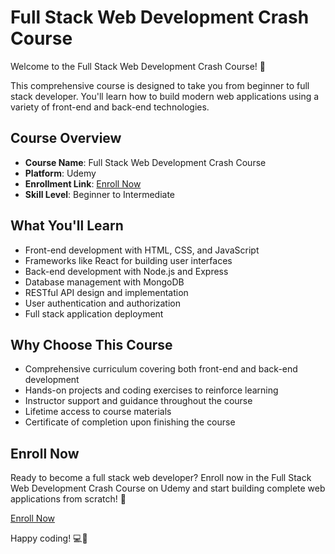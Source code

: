 # Full Stack Web Development Crash Course

Welcome to the Full Stack Web Development Crash Course! 🚀

This comprehensive course is designed to take you from beginner to full stack developer. You'll learn how to build modern web applications using a variety of front-end and back-end technologies.

## Course Overview

- **Course Name**: Full Stack Web Development Crash Course
- **Platform**: Udemy
- **Enrollment Link**: [Enroll Now](https://www.udemy.com/course/full-stack-crash-course/)
- **Skill Level**: Beginner to Intermediate

## What You'll Learn

- Front-end development with HTML, CSS, and JavaScript
- Frameworks like React for building user interfaces
- Back-end development with Node.js and Express
- Database management with MongoDB
- RESTful API design and implementation
- User authentication and authorization
- Full stack application deployment

## Why Choose This Course

- Comprehensive curriculum covering both front-end and back-end development
- Hands-on projects and coding exercises to reinforce learning
- Instructor support and guidance throughout the course
- Lifetime access to course materials
- Certificate of completion upon finishing the course

## Enroll Now

Ready to become a full stack web developer? Enroll now in the Full Stack Web Development Crash Course on Udemy and start building complete web applications from scratch! 🌟

[Enroll Now](https://www.udemy.com/course/full-stack-crash-course/)

Happy coding! 💻🎉
